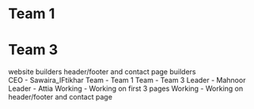 # Team 1 
# Team 3
website builders
header/footer and contact page builders
<br>
CEO - Sawaira_IFtikhar
Team - Team 1 
Team - Team 3
Leader - Mahnoor
Leader - Attia
Working - Working on first 3 pages
Working - Working on header/footer and contact page